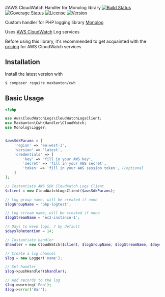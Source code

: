 #AWS CloudWatch Handler for Monolog library
[![Build Status](https://travis-ci.org/maxbanton/cwh.svg?branch=master)](https://travis-ci.org/maxbanton/cwh) [![Coverage Status](https://coveralls.io/repos/github/maxbanton/cwh/badge.svg?branch=master)](https://coveralls.io/github/maxbanton/cwh?branch=master) [![License](https://img.shields.io/packagist/l/maxbanton/cwh.svg?maxAge=2592000)](https://github.com/maxbanton/cwh/blob/master/LICENSE) [![Version](https://img.shields.io/packagist/v/maxbanton/cwh.svg?maxAge=2592000)](https://packagist.org/packages/maxbanton/cwh)

Custom handler for PHP logging library [Monolog](https://github.com/Seldaek/monolog)

Uses [AWS CloudWatch](https://aws.amazon.com/en/cloudwatch/) Log services

Before using this library, it's recommended to get acquainted with the [pricing](https://aws.amazon.com/en/cloudwatch/pricing/) for AWS CloudWatch services

## Installation

Install the latest version with

```bash
$ composer require maxbanton/cwh
```
## Basic Usage

```php
<?php

use Aws\CloudWatchLogs\CloudWatchLogsClient;
use Maxbanton\Cwh\Handler\CloudWatch;
use Monolog\Logger;


$awsSdkParams = [
    'region' => 'eu-west-1',
    'version' => 'latest',
    'credentials' => [
        'key' => 'fill in your AWS key',
        'secret' => 'fill in your AWS secret',
        'token' => 'fill in your AWS session token', //optional
    ]
];

// Instantiate AWS SDK CloudWatch Logs Client
$client = new CloudWatchLogsClient($awsSdkParams);

// Log group name, will be created if none
$logGroupName = 'php-logtest';

// Log stream name, will be created if none
$logStreamName = 'ec2-instance-1';

// Days to keep logs, 7 by default
$daysToRetention = 14;

// Instantiate handler
$handler = new CloudWatch($client, $logGroupName, $logStreamName, $daysToRetention);

// Create a log channel
$log = new Logger('name');

// Set handler
$log->pushHandler($handler);

// Add records to the log
$log->warning('Foo');
$log->error('Bar');
```


